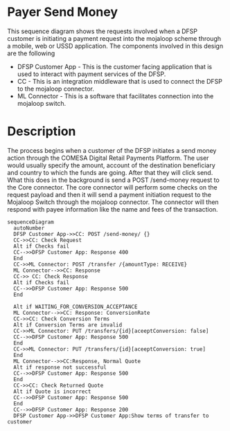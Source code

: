 # Payer Send Money

This sequence diagram shows the requests involved when a DFSP customer is initiating a payment request into the mojaloop scheme through a mobile, web or USSD application. The components involved in this design are the following

- DFSP Customer App - This is the customer facing application that is used to interact with payment services of the DFSP.
- CC - This is an integration middleware that is used to connect the DFSP to the mojaloop connector.
- ML Connector - This is a software that facilitates connection into the mojaloop switch.

# Description
The process begins when a customer of the DFSP initiates a send money action through the COMESA Digital Retail Payments Platform. The user would usually specify the amount, account of the destination beneficiary and country to which the funds are going. After that they will click send. What this does in the background is send a POST /send-money request to the Core connector. The core connector will perform some checks on the request payload and then it will send a payment initiation request to the Mojaloop Switch through the mojaloop connector. The connector will then respond with payee information like the name and fees of the transaction.
```mermaid
sequenceDiagram
  autoNumber
  DFSP Customer App->>CC: POST /send-money/ {}
  CC->>CC: Check Request
  Alt if Checks fail
  CC-->>DFSP Customer App: Response 400
  End
  CC->>ML Connector: POST /transfer /{amountType: RECEIVE}
  ML Connector-->>CC: Response
  CC->> CC: Check Response
  Alt if Checks fail
  CC-->>DFSP Customer App: Response 500
  End

  Alt if WAITING_FOR_CONVERSION_ACCEPTANCE
  ML Connector-->>CC: Response: ConversionRate
  CC->>CC: Check Conversion Terms
  Alt if Conversion Terms are invalid
  CC->>ML Connector: PUT /transfers/{id}[aceeptConversion: false]
  CC-->>DFSP Customer App: Response 500
  End
  CC->>ML Connector: PUT /transfers/{id}[aceeptConversion: true]
  End
  ML Connector-->>CC:Response, Normal Quote
  Alt if response not successful
  CC-->>DFSP Customer App: Response 500
  End
  CC->>CC: Check Returned Quote
  Alt if Quote is incorrect
  CC-->>DFSP Customer App: Response 500
  End
  CC-->>DFSP Customer App: Response 200
  DFSP Customer App->>DFSP Customer App:Show terms of transfer to customer
```
